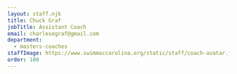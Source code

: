 ```yaml
---
layout: staff.njk
title: Chuck Graf
jobTitle: Assistant Coach
email: charlesegraf@gmail.com
department:
  - masters-coaches
staffImage: https://www.swimmaccarolina.org/static/staff/coach-avatar.jpg
order: 100
---
```

